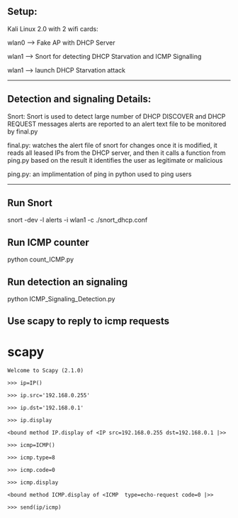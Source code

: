 ## Setup:
Kali Linux 2.0 with 2 wifi cards:

wlan0 --> Fake AP with DHCP Server

wlan1 --> Snort for detecting DHCP Starvation and ICMP Signalling
	    
wlan1 --> launch DHCP Starvation attack
___________________________________
## Detection and signaling Details:

Snort: 
	Snort is used to detect large number of DHCP DISCOVER and DHCP REQUEST messages
	alerts are reported to an alert text file to be monitored by final.py

final.py:
	watches the alert file of snort for changes
	once it is modified, it reads all leased IPs from the DHCP server, and then
	it calls a function from ping.py
	based on the result it identifies the user as legitimate or malicious

ping.py:
	an implimentation of ping in python used to ping users

---------------------------------------------------------------------------------------

## Run Snort
snort -dev -l alerts -i wlan1 -c ./snort_dhcp.conf

## Run ICMP counter
 python count_ICMP.py

## Run detection an signaling
python ICMP_Signaling_Detection.py


## Use scapy to reply to icmp requests
   # scapy

    Welcome to Scapy (2.1.0)

    >>> ip=IP()

    >>> ip.src='192.168.0.255'

    >>> ip.dst='192.168.0.1'

    >>> ip.display

    <bound method IP.display of <IP src=192.168.0.255 dst=192.168.0.1 |>>

    >>> icmp=ICMP()

    >>> icmp.type=8

    >>> icmp.code=0

    >>> icmp.display

    <bound method ICMP.display of <ICMP  type=echo-request code=0 |>>

    >>> send(ip/icmp)
